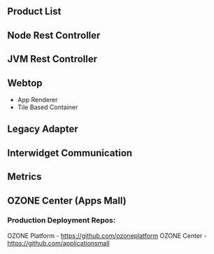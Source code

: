 ## Product List

## Node Rest Controller 

## JVM Rest Controller

## Webtop 
* App Renderer
* Tile Based Container

## Legacy Adapter

## Interwidget Communication

## Metrics

## OZONE Center (Apps Mall)

### Production Deployment Repos:
OZONE Platform - https://github.com/ozoneplatform
OZONE Center - https://github.com/applicationsmall


